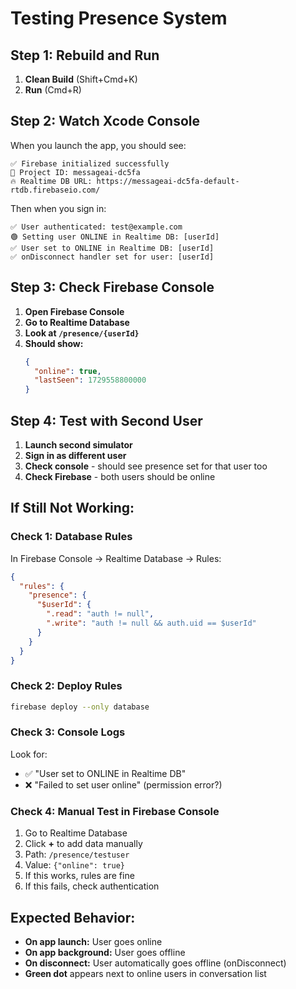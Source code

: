 # Testing Presence System

## Step 1: Rebuild and Run

1. **Clean Build** (Shift+Cmd+K)
2. **Run** (Cmd+R)

## Step 2: Watch Xcode Console

When you launch the app, you should see:

```
✅ Firebase initialized successfully
📱 Project ID: messageai-dc5fa
🔥 Realtime DB URL: https://messageai-dc5fa-default-rtdb.firebaseio.com/
```

Then when you sign in:

```
✅ User authenticated: test@example.com
🟢 Setting user ONLINE in Realtime DB: [userId]
✅ User set to ONLINE in Realtime DB: [userId]
✅ onDisconnect handler set for user: [userId]
```

## Step 3: Check Firebase Console

1. **Open Firebase Console**
2. **Go to Realtime Database**
3. **Look at `/presence/{userId}`**
4. **Should show:**
   ```json
   {
     "online": true,
     "lastSeen": 1729558800000
   }
   ```

## Step 4: Test with Second User

1. **Launch second simulator**
2. **Sign in as different user**
3. **Check console** - should see presence set for that user too
4. **Check Firebase** - both users should be online

## If Still Not Working:

### Check 1: Database Rules
In Firebase Console → Realtime Database → Rules:
```json
{
  "rules": {
    "presence": {
      "$userId": {
        ".read": "auth != null",
        ".write": "auth != null && auth.uid == $userId"
      }
    }
  }
}
```

### Check 2: Deploy Rules
```bash
firebase deploy --only database
```

### Check 3: Console Logs
Look for:
- ✅ "User set to ONLINE in Realtime DB"
- ❌ "Failed to set user online" (permission error?)

### Check 4: Manual Test in Firebase Console
1. Go to Realtime Database
2. Click **+** to add data manually
3. Path: `/presence/testuser`
4. Value: `{"online": true}`
5. If this works, rules are fine
6. If this fails, check authentication

## Expected Behavior:

- **On app launch:** User goes online
- **On app background:** User goes offline  
- **On disconnect:** User automatically goes offline (onDisconnect)
- **Green dot** appears next to online users in conversation list

